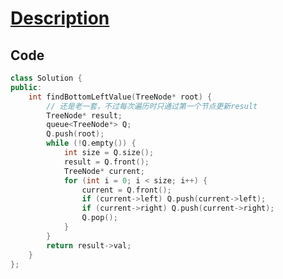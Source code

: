 # [Description](https://leetcode.cn/problems/find-bottom-left-tree-value/description/)

## Code

```cpp
class Solution {
public:
    int findBottomLeftValue(TreeNode* root) {
        // 还是老一套，不过每次遍历时只通过第一个节点更新result
        TreeNode* result;
        queue<TreeNode*> Q;
        Q.push(root);
        while (!Q.empty()) {
            int size = Q.size();
            result = Q.front();
            TreeNode* current;
            for (int i = 0; i < size; i++) {
                current = Q.front();
                if (current->left) Q.push(current->left);
                if (current->right) Q.push(current->right);
                Q.pop();
            }
        }
        return result->val;
    }
};
```
